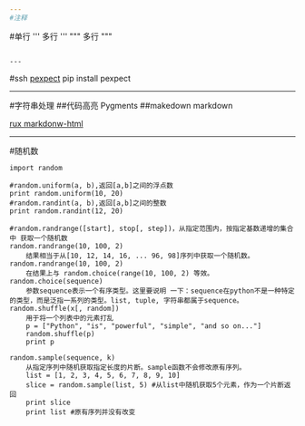 ```yaml
---
#注释
```
#单行
'''
    多行
'''
"""
    多行
"""

```

---
```

#ssh
[pexpect](http://blog.csdn.net/lwnylslwnyls/article/details/8239791)
pip install pexpect

---
#字符串处理
##代码高亮
Pygments
##makedown
markdown

[rux markdonw-html](https://github.com/hit9/rux)


---
#随机数
```
import random

#random.uniform(a, b),返回[a,b]之间的浮点数
print random.uniform(10, 20)     
#random.randint(a, b),返回[a,b]之间的整数
print random.randint(12, 20)

#random.randrange([start], stop[, step])，从指定范围内，按指定基数递增的集合中 获取一个随机数
random.randrange(10, 100, 2)
    结果相当于从[10, 12, 14, 16, ... 96, 98]序列中获取一个随机数。
random.randrange(10, 100, 2)
    在结果上与 random.choice(range(10, 100, 2) 等效。
random.choice(sequence)
    参数sequence表示一个有序类型。这里要说明 一下：sequence在python不是一种特定的类型，而是泛指一系列的类型。list, tuple, 字符串都属于sequence。
random.shuffle(x[, random])
    用于将一个列表中的元素打乱
    p = ["Python", "is", "powerful", "simple", "and so on..."]     
    random.shuffle(p)     
    print p     

random.sample(sequence, k)
    从指定序列中随机获取指定长度的片断。sample函数不会修改原有序列。
    list = [1, 2, 3, 4, 5, 6, 7, 8, 9, 10]     
    slice = random.sample(list, 5) #从list中随机获取5个元素，作为一个片断返回     
    print slice     
    print list #原有序列并没有改变
```
